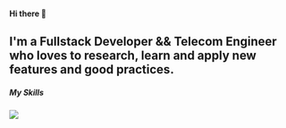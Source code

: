 #### Hi there 👋

I'm a Fullstack Developer && Telecom Engineer who loves to research, learn and apply new features and good practices. 
---

##### My Skills

<p align="left">
  <a href="https://skillicons.dev">
    <img src="https://skillicons.dev/icons?i=html,css,js,sass,tailwind,ts,react,nodejs,express,mongo,graphql,postgres,nextjs,git,vscode,docker,linux,mui,ps,vercel&perline=5" />
  </a>
</p>
